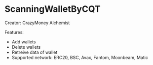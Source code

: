 # ScanningWalletByCQT
Creator: CrazyMoney Alchemist

Features:
- Add wallets
- Delete wallets
- Retreive data of wallet
- Supported network: ERC20, BSC, Avax, Fantom, Moonbeam, Matic 
